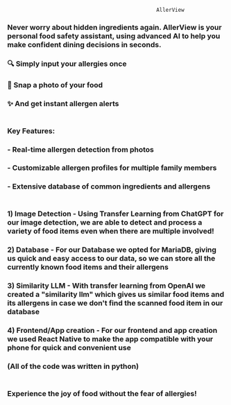                                                     AllerView 
### Never worry about hidden ingredients again. AllerView is your personal food safety assistant, using advanced AI to help you make confident dining decisions in seconds.<br/>

### 🔍 Simply input your allergies once
### 📸 Snap a photo of your food
### ✨ And get instant allergen alerts<br/><br/>


### Key Features:
### - Real-time allergen detection from photos
### - Customizable allergen profiles for multiple family members
### - Extensive database of common ingredients and allergens<br/><br/>

### 1) Image Detection - Using Transfer Learning from ChatGPT for our image detection, we are able to detect and process a variety of food items even when there are multiple involved! 
### 2) Database - For our Database we opted for MariaDB, giving us quick and easy access to our data, so we can store all the currently known food items and their allergens
### 3) Similarity LLM - With transfer learning from OpenAI we created a "similarity llm" which gives us similar food items and its allergens in case we don't find the scanned food item in our database
### 4) Frontend/App creation - For our frontend and app creation we used React Native to make the app compatible with your phone for quick and convenient use
### (All of the code was written in python)<br/><br/>

### Experience the joy of food without the fear of allergies!
